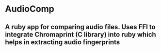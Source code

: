 # AudioComp

## A ruby app for comparing audio files. Uses FFI to integrate Chromaprint (C library) into ruby which helps in extracting audio fingerprints
